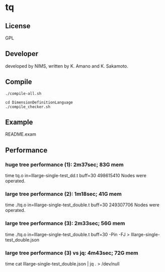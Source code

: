 # tq
## License
GPL    

## Developer
developed by NIMS,
written by K. Amano and K. Sakamoto.

## Compile
```
./compile-all.sh
```

```
cd DimensionDefinitionLanguage
./compile_checker.sh
```
## Example
README.exam

## Performance
### huge tree performance (1): 2m37sec; 83G mem
time tq.o in=lllarge-single-test_dd.t buff=30
498615410 Nodes were operated.

### large tree performance (2): 1m18sec; 41G mem 
time ./tq.o in=lllarge-single-test_double.t buff=30
249307706 Nodes were operated.

### large tree performance (3): 2m33sec; 56G mem
time ./tq.o in=lllarge-single-test_double.t buff=30 -Pin -FJ > lllarge-single-test_double.json

### large tree performance (3) vs jq:  4m43sec; 72G mem
time cat lllarge-single-test_double.json | jq . > /dev/null


